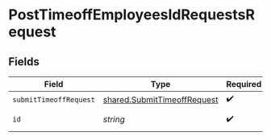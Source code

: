 # PostTimeoffEmployeesIdRequestsRequest


## Fields

| Field                                                                      | Type                                                                       | Required                                                                   | Description                                                                |
| -------------------------------------------------------------------------- | -------------------------------------------------------------------------- | -------------------------------------------------------------------------- | -------------------------------------------------------------------------- |
| `submitTimeoffRequest`                                                     | [shared.SubmitTimeoffRequest](../../models/shared/submittimeoffrequest.md) | :heavy_check_mark:                                                         | N/A                                                                        |
| `id`                                                                       | *string*                                                                   | :heavy_check_mark:                                                         | Employee ID.                                                               |
